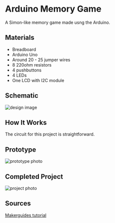 # Arduino Memory Game

A Simon-like memory game made usng the Arduino. 

## Materials

- Breadboard
- Arduino Uno
- Around 20 - 25 jumper wires
- 8 220ohm resistors
- 4 pushbuttons
- 4 LEDs
- One LCD with I2C module

## Schematic

![design image](https://github.com/angelina-tsuboi/Arduino_Memory_Game/blob/main/images/schematic.png)

## How It Works

The circuit for this project is straightforward. 

## Prototype

![prototype photo](https://github.com/angelina-tsuboi/Arduino_Memory_Game/blob/main/images/stage1_image.JPG)

## Completed Project

![project photo](https://github.com/angelina-tsuboi/Arduino_Memory_Game/blob/main/images/final.JPG)

## Sources

[Makerguides tutorial](https://www.makerguides.com/character-i2c-lcd-arduino-tutorial/)

